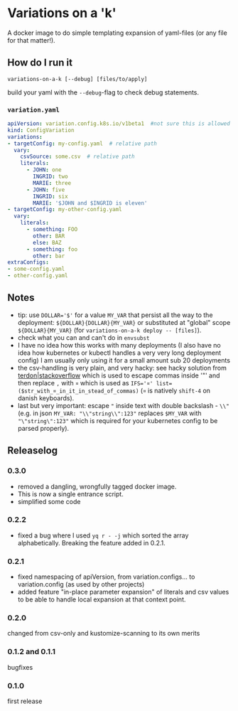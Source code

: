 # Variations on a 'k'
A docker image to do simple templating expansion of yaml-files (or any file for that matter!).

## How do I run it
```
variations-on-a-k [--debug] [files/to/apply]
```
build your yaml with the `--debug`-flag to check debug statements.

### `variation.yaml`
```yaml
apiVersion: variation.config.k8s.io/v1beta1  #not sure this is allowed for legal reasons, so it may change
kind: ConfigVariation
variations:
- targetConfig: my-config.yaml  # relative path
  vary:
    csvSource: some.csv  # relative path
    literals:
      - JOHN: one
        INGRID: two
        MARIE: three
      - JOHN: five
        INGRID: six
        MARIE: '$JOHN and $INGRID is eleven'
- targetConfig: my-other-config.yaml
  vary:
    literals:
      - something: FOO
        other: BAR
        else: BAZ
      - something: foo
        other: bar
extraConfigs:
- some-config.yaml
- other-config.yaml
```

## Notes
- tip: use `DOLLAR='$'` for a value `MY_VAR` that persist all the way to the deployment: `${DOLLAR}{DOLLAR}{MY_VAR}` or substituted at "global" scope `${DOLLAR}{MY_VAR}` (for `variations-on-a-k deploy -- [files]`).
- check what you can and can't do in `envsubst`
- I have no idea how this works with many deployments (I also have no idea how kubernetes or kubectl handles a very very long deployment config) I am usually only using it for a small amount sub 20 deployments
- the csv-handling is very plain, and very hacky: see hacky solution from [terdon|stackoverflow](https://unix.stackexchange.com/questions/149661/handling-comma-in-string-values-in-a-csv-file#answer-149681) which is used to escape commas inside '"' and then replace `,` with `¤` which is used as `IFS='¤' list=($str_with_¤_in_it_in_stead_of_commas)` (`¤` is natively `shift-4` on danish keyboards).
- last but very important: escape `"` inside text with double backslash - `\\"` (e.g. in json `MY_VAR: "\\"string\\":123"` replaces `$MY_VAR` with `"\"string\":123"` which is required for your kubernetes config to be parsed properly).

## Releaselog
### 0.3.0
- removed a dangling, wrongfully tagged docker image.
- This is now a single entrance script.
- simplified some code
### 0.2.2
- fixed a bug where I used `yq r - -j` which sorted the array alphabetically. Breaking the feature added in 0.2.1.
### 0.2.1
- fixed namespacing of apiVersion, from variation.configs... to variation.config (as used by other projects)
- added feature "in-place parameter expansion" of literals and csv values to be able to handle local expansion at that context point.
### 0.2.0
changed from csv-only and kustomize-scanning to its own merits
### 0.1.2 and 0.1.1
bugfixes
### 0.1.0
first release
